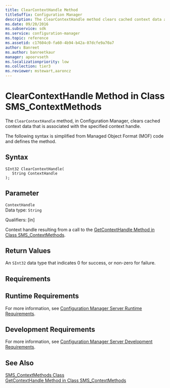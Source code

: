 ```yaml
---
title: ClearContextHandle Method
titleSuffix: Configuration Manager
description: The ClearContextHandle method clears cached context data associated with the specified context handle.
ms.date: 09/20/2016
ms.subservice: sdk
ms.service: configuration-manager
ms.topic: reference
ms.assetid: c17604c0-fa60-4b94-b42a-07dcfe9a70a7
author: Banreet
ms.author: banreetkaur
manager: apoorvseth
ms.localizationpriority: low
ms.collection: tier3
ms.reviewer: mstewart,aaroncz 
---
```

# ClearContextHandle Method in Class SMS_ContextMethods
The `ClearContextHandle` method, in Configuration Manager, clears cached context data that is associated with the specified context handle.  

 The following syntax is simplified from Managed Object Format (MOF) code and defines the method.  

## Syntax  

```  
SInt32 ClearContextHandle(  
   String ContextHandle  
);  
```  

## Parameter  
 `ContextHandle`  
 Data type: `String`  

 Qualifiers: [in]  

 Context handle resulting from a call to the [GetContextHandle Method in Class SMS_ContextMethods](../../../develop/reference/misc/getcontexthandle-method-in-class-sms_contextmethods.md).  

## Return Values  
 An `SInt32` data type that indicates 0 for success, or non-zero for failure.  

## Requirements  

## Runtime Requirements  
 For more information, see [Configuration Manager Server Runtime Requirements](../../../develop/core/reqs/server-runtime-requirements.md).  

## Development Requirements  
 For more information, see [Configuration Manager Server Development Requirements](../../../develop/core/reqs/server-development-requirements.md).  

## See Also  
 [SMS_ContextMethods Class](../../../develop/reference/misc/sms_contextmethods-server-wmi-class.md)   
 [GetContextHandle Method in Class SMS_ContextMethods](../../../develop/reference/misc/getcontexthandle-method-in-class-sms_contextmethods.md)

